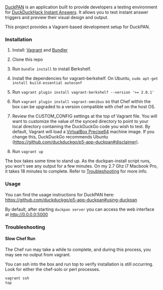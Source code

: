 [DuckPAN](https://github.com/duckduckgo/p5-app-duckpan) is an application built to provide developers a testing environment for [DuckDuckHack Instant Answers](http://duckduckhack.com). It allows you to test instant answer triggers and preview their visual design and output.

This project provides a Vagrant-based development setup for DuckPAN.

### Installation

1. Install: [Vagrant](http://docs.vagrantup.com/v2/installation/index.html) and [Bundler](http://bundler.io/#getting-started)

2. Clone this repo

3. Run `bundle install` to install Berkshelf.  

4. Install the dependencies for vagrant-berkshelf. On Ubuntu, `sudo apt-get install build-essential autoconf`

5. Run `vagrant plugin install vagrant-berkshelf --version '>= 2.0.1'`

6. Run `vagrant plugin install vagrant-omnibus` so that Chef within the box can be upgraded to a version compatible with chef on the host OS.

7. Review the CUSTOM_CONFIG settings at the top of Vagrant file.  You will want to customize the value of the synced directory to point to your local directory containing the DuckDuckGo code you wish to test.  By default, Vagrant will load a [VirtualBox Precise64](http://files.vagrantup.com/precise64.box) machine image.  If you change this, DuckDuckGo recommends Ubuntu (https://github.com/duckduckgo/p5-app-duckpan#disclaimer).

8. Run `vagrant up`

The box takes some time to stand up.  As the duckpan-install script runs, you won't see any output for a few minutes.  On my 2.7 Ghz i7 Macbook Pro, it takes 18 minutes to complete.  Refer to [Troubleshooting](#Troubleshooting) for more info.

### Usage

You can find the usage instructions for DuckPAN here: https://github.com/duckduckgo/p5-app-duckpan#using-duckpan

By default, after starting `duckpan server` you can access the web interface at http://0.0.0.0:5000

### Troubleshooting

#### Slow Chef Run

The Chef run may take a while to complete, and during this process, you may see no output from vagrant.

You can ssh into the box and run top to verify installation is still occurring. Look for either the chef-solo or perl processes.

```sh
vagrant ssh
top
```

